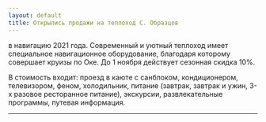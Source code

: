```yaml
---
layout: default
title: Открылись продажи на теплоход С. Образцов
---
```


 в навигацию 2021 года. Современный и уютный теплоход имеет специальное навигационное оборудование, благодаря которому совершает круизы по Оке. До 1 ноября действует сезонная скидка 10%.
 
 В стоимость входит: проезд в каюте с санблоком, кондиционером, телевизором, феном, холодильник, питание (завтрак, завтрак и ужин, 3-х разовое ресторанное питание), экскурсии, развлекательные программы, путевая информация. 
 
 *******